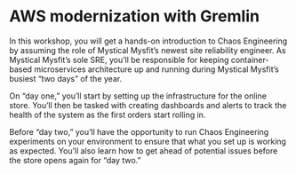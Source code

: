 # AWS modernization with Gremlin

In this workshop, you will get a hands-on introduction to Chaos Engineering by assuming the role of Mystical Mysfit’s newest site reliability engineer. As Mystical Mysfit’s sole SRE, you’ll be responsible for keeping container-based microservices architecture up and running during Mystical Mysfit’s busiest “two days” of the year.

On “day one,” you’ll start by setting up the infrastructure for the online store. You’ll then be tasked with creating dashboards and alerts to track the health of the system as the first orders start rolling in.

Before “day two,” you’ll have the opportunity to run Chaos Engineering experiments on your environment to ensure that what you set up is working as expected. You’ll also learn how to get ahead of potential issues before the store opens again for “day two.”
